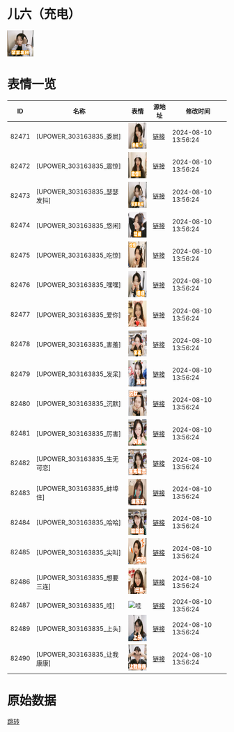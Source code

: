 # 儿六（充电）

<img src="./cover.png" height="60" alt="cover" />

# 表情一览

|ID|名称|表情|源地址|修改时间|
|----|----|----|----|----|
|82471|[UPOWER_303163835_委屈]|<img src="./pic/082471_%5BUPOWER_303163835_委屈%5D.png" height="60" alt="委屈"/>|[链接](https://i0.hdslb.com/bfs/garb/b852a4d9b7072da674f232259120a8c229e2ed96.png)|2024-08-10 13:56:24|
|82472|[UPOWER_303163835_震惊]|<img src="./pic/082472_%5BUPOWER_303163835_震惊%5D.png" height="60" alt="震惊"/>|[链接](https://i0.hdslb.com/bfs/garb/0c51eacbad807fd1a724d1a5ebad61b8c317edb7.png)|2024-08-10 13:56:24|
|82473|[UPOWER_303163835_瑟瑟发抖]|<img src="./pic/082473_%5BUPOWER_303163835_瑟瑟发抖%5D.png" height="60" alt="瑟瑟发抖"/>|[链接](https://i0.hdslb.com/bfs/garb/8da3b93108fcc18ae4b8a15b31fd8b96e08da3a3.png)|2024-08-10 13:56:24|
|82474|[UPOWER_303163835_悠闲]|<img src="./pic/082474_%5BUPOWER_303163835_悠闲%5D.png" height="60" alt="悠闲"/>|[链接](https://i0.hdslb.com/bfs/garb/e05c0ef868312f716fdb8bc8fd5f9a1880021132.png)|2024-08-10 13:56:24|
|82475|[UPOWER_303163835_吃惊]|<img src="./pic/082475_%5BUPOWER_303163835_吃惊%5D.png" height="60" alt="吃惊"/>|[链接](https://i0.hdslb.com/bfs/garb/cc76f1034e9003f31b7016f4669f80b8deaf99e9.png)|2024-08-10 13:56:24|
|82476|[UPOWER_303163835_嘿嘿]|<img src="./pic/082476_%5BUPOWER_303163835_嘿嘿%5D.png" height="60" alt="嘿嘿"/>|[链接](https://i0.hdslb.com/bfs/garb/46c786b7b83d76a46f1e8a858bca9ab5ce2d533f.png)|2024-08-10 13:56:24|
|82477|[UPOWER_303163835_爱你]|<img src="./pic/082477_%5BUPOWER_303163835_爱你%5D.png" height="60" alt="爱你"/>|[链接](https://i0.hdslb.com/bfs/garb/11afe5354bb3ab98f5ae7f0535975f953bc9a7dd.png)|2024-08-10 13:56:24|
|82478|[UPOWER_303163835_害羞]|<img src="./pic/082478_%5BUPOWER_303163835_害羞%5D.png" height="60" alt="害羞"/>|[链接](https://i0.hdslb.com/bfs/garb/ee7f29a599d5efae91ae954863f2b9bbeeb77b6f.png)|2024-08-10 13:56:24|
|82479|[UPOWER_303163835_发呆]|<img src="./pic/082479_%5BUPOWER_303163835_发呆%5D.png" height="60" alt="发呆"/>|[链接](https://i0.hdslb.com/bfs/garb/c67bf831527edc39df2ba8f83de3084f3c7523ee.png)|2024-08-10 13:56:24|
|82480|[UPOWER_303163835_沉默]|<img src="./pic/082480_%5BUPOWER_303163835_沉默%5D.png" height="60" alt="沉默"/>|[链接](https://i0.hdslb.com/bfs/garb/66958d686255769f24d0e51257112a22c0e05052.png)|2024-08-10 13:56:24|
|82481|[UPOWER_303163835_厉害]|<img src="./pic/082481_%5BUPOWER_303163835_厉害%5D.png" height="60" alt="厉害"/>|[链接](https://i0.hdslb.com/bfs/garb/55d727723f667667873771eb5bafc467374ca98d.png)|2024-08-10 13:56:24|
|82482|[UPOWER_303163835_生无可恋]|<img src="./pic/082482_%5BUPOWER_303163835_生无可恋%5D.png" height="60" alt="生无可恋"/>|[链接](https://i0.hdslb.com/bfs/garb/f18874d6630f8f26b8773eba2d0d642de7d3cb66.png)|2024-08-10 13:56:24|
|82483|[UPOWER_303163835_蚌埠住]|<img src="./pic/082483_%5BUPOWER_303163835_蚌埠住%5D.png" height="60" alt="蚌埠住"/>|[链接](https://i0.hdslb.com/bfs/garb/2346068eaecc5b5999d219384f523865de6b7e63.png)|2024-08-10 13:56:24|
|82484|[UPOWER_303163835_哈哈]|<img src="./pic/082484_%5BUPOWER_303163835_哈哈%5D.png" height="60" alt="哈哈"/>|[链接](https://i0.hdslb.com/bfs/garb/ed393737693003614c459d0dd50ac64441f9dff3.png)|2024-08-10 13:56:24|
|82485|[UPOWER_303163835_尖叫]|<img src="./pic/082485_%5BUPOWER_303163835_尖叫%5D.png" height="60" alt="尖叫"/>|[链接](https://i0.hdslb.com/bfs/garb/70435cc7e351525e779492949bf9392c51714075.png)|2024-08-10 13:56:24|
|82486|[UPOWER_303163835_想要三连]|<img src="./pic/082486_%5BUPOWER_303163835_想要三连%5D.png" height="60" alt="想要三连"/>|[链接](https://i0.hdslb.com/bfs/garb/92a138fbd68fd37c3886e0b7b4df3c4556ee6a20.png)|2024-08-10 13:56:24|
|82487|[UPOWER_303163835_哇]|<img src="./pic/082487_%5BUPOWER_303163835_哇%5D.png" height="60" alt="哇"/>|[链接](https://i0.hdslb.com/bfs/garb/b499e99d574e1518bc142eeca1ac8c6572fe2610.png)|2024-08-10 13:56:24|
|82489|[UPOWER_303163835_上头]|<img src="./pic/082489_%5BUPOWER_303163835_上头%5D.png" height="60" alt="上头"/>|[链接](https://i0.hdslb.com/bfs/garb/c6435ca5085bc5dfbf30788fe2f65ad5e0e741a0.png)|2024-08-10 13:56:24|
|82490|[UPOWER_303163835_让我康康]|<img src="./pic/082490_%5BUPOWER_303163835_让我康康%5D.png" height="60" alt="让我康康"/>|[链接](https://i0.hdslb.com/bfs/garb/14c0d7ffb2bb8029f55d239f21c0fb0c904abbb3.png)|2024-08-10 13:56:24|

# 原始数据

[跳转](./raw.json)

